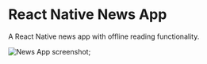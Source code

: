 # React Native News App

A React Native news app with offline reading functionality.

![News App screenshot]('./GIF.mp4');
